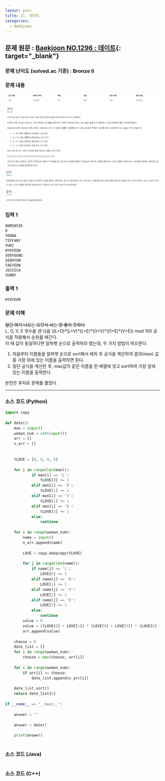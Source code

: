 ```yaml
---
layout: post
title: 21. 데이트
categories:
  - Baekjoon
---
```


## 문제 원문 : [Baekjoon NO.1296 : 데이트](https://www.acmicpc.net/problem/1296){: target="\_blank"}

### 문제 난이도 (solved.ac 기준) : Bronze II

### 문제 내용

![1296_date_1](/assets/images/Baekjoon/1296_date_1.PNG)  
![1296_date_2](/assets/images/Baekjoon/1296_date_2.PNG)

### 입력 1

```
OHMINSIK
9
YOONA
TIFFANY
YURI
HYOYEON
SOOYOUNG
SEOHYUN
TAEYEON
JESSICA
SUNNY
```

### 출력 1

```
HYOYEON
```

### 문제 이해

~~일단 여기 나오는 오민식 씨는 영 좋지 못하다~~  
L, O, V, E 갯수를 센 다음 ((L+O)\*(L+V)\*(L+E)\*(O+V)\*(O+E)\*(V+E)) mod 100 공식을 적용해서 순위를 매긴다.  
이 때 값이 동일하다면 알파벳 순으로 출력하라 했는데, 두 가지 방법이 떠오른다.

1. 처음부터 이름들을 알파벳 순으로 sort해서 배치 후 공식을 계산하여 결과(max) 값 중 가장 위에 있는 이름을 출력하면 된다.
2. 일단 공식을 계산한 후, max값이 같은 이름을 한 배열에 넣고 sort하여 가장 앞에 있는 이름을 출력한다.

본인은 후자로 문제를 풀었다.

---

### 소스 코드 (Python)

```python
import copy

def date():
    man = input()
    woman_num = int(input())
    arr = []
    n_arr = []


    tLOVE = [0, 0, 0, 0]

    for i in range(len(man)):
            if man[i] == 'L':
                tLOVE[0] += 1
            elif man[i] == 'O':
                tLOVE[1] += 1
            elif man[i] == 'V':
                tLOVE[2] += 1
            elif man[i] == 'E':
                tLOVE[3] += 1
            else:
                continue

    for i in range(woman_num):
        name = input()
        n_arr.append(name)

        LOVE = copy.deepcopy(tLOVE)

        for j in range(len(name)):
            if name[j] == 'L':
                LOVE[0] += 1
            elif name[j] == 'O':
                LOVE[1] += 1
            elif name[j] == 'V':
                LOVE[2] += 1
            elif name[j] == 'E':
                LOVE[3] += 1
            else:
                continue
        value = 0
        value = ((LOVE[0] + LOVE[1]) * (LOVE[0] + LOVE[2]) * (LOVE[0] + LOVE[3]) * (LOVE[1] + LOVE[2]) * (LOVE[1] + LOVE[3]) * (LOVE[2] + LOVE[3])) % 100
        arr.append(value)

    choose = 0
    date_list = []
    for i in range(woman_num):
        choose = max(choose, arr[i])

    for i in range(woman_num):
        if arr[i] == choose:
            date_list.append(n_arr[i])

    date_list.sort()
    return date_list[0]

if __name__ == "__main__":

    answer = ""

    answer = date()

    print(answer)



```

### 소스 코드 (Java)

```java

```

### 소스 코드 (C++)

```cpp

```
